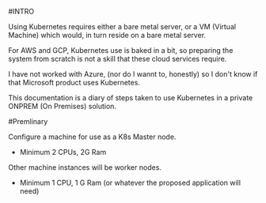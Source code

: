 #INTRO

Using Kubernetes requires either a bare metal server, or a VM (Virtual Machine)
which would, in turn reside on a bare metal server.

For AWS and GCP, Kubernetes use is baked in a bit, so preparing the system 
from scratch is not a skill that these cloud services require.

I have not worked with Azure, (nor do I wannt to, honestly) so I don't know
if that Microsoft product uses Kubernetes.

This documentation is a diary of steps taken to use Kubernetes in a private
ONPREM (On Premises) solution. 

#Premlinary

Configure a machine for use as a K8s Master node.
- Minimum 2 CPUs, 2G Ram

Other machine instances will be worker nodes.
- Minimum 1 CPU, 1 G Ram (or whatever the proposed application will need)
